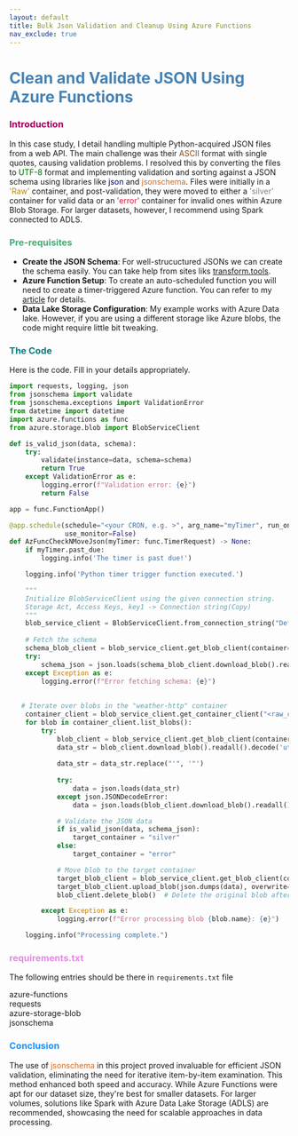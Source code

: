 ```yaml
---
layout: default
title: Bulk Json Validation and Cleanup Using Azure Functions
nav_exclude: true
---
```


# <span style="color: SteelBlue;">Clean and Validate JSON Using Azure Functions</span>

### <span style="color: #9e0059;">Introduction</span>

In this case study, I detail handling multiple Python-acquired JSON files from a web API. The main challenge was their <span style="color: SaddleBrown;">ASCII</span> format with single quotes, causing validation problems. I resolved this by converting the files to <span style="color: DarkGreen;">UTF-8</span> format and implementing validation and sorting against a JSON schema using libraries like <span style="color: Navy;">json</span> and <span style="color: Chocolate;">jsonschema</span>. Files were initially in a <span style="color: DarkGoldenRod;">'Raw'</span> container, and post-validation, they were moved to either a <span style="color: Gray;">'silver'</span> container for valid data or an <span style="color: Crimson;">'error'</span> container for invalid ones within Azure Blob Storage. For larger datasets, however, I recommend using Spark connected to ADLS.

### <span style="color: MediumSeaGreen;">Pre-requisites</span>

- **Create the JSON Schema**: For well-strucuctured JSONs we can create the schema easily. You can take help from sites liks [transform.tools](https://transform.tools/json-to-json-schema).
- **Azure Function Setup**: To create an auto-scheduled function you will need to create a timer-triggered Azure function. You can refer to my [article](../../Projects/AzureSkyWeather/1_Ingestion/TimerTriggered/TimerTriggered_AzureFunc.md) for details.
- **Data Lake Storage Configuration**: My example works with Azure Data lake. However, if you are using a different storage like Azure blobs, the code might require little bit tweaking.

### <span style="color: Teal;">The Code</span>

Here is the code. Fill in your details appropriately.

```Python
import requests, logging, json
from jsonschema import validate
from jsonschema.exceptions import ValidationError
from datetime import datetime
import azure.functions as func
from azure.storage.blob import BlobServiceClient

def is_valid_json(data, schema):
    try:
        validate(instance=data, schema=schema)
        return True
    except ValidationError as e:
        logging.error(f"Validation error: {e}")
        return False

app = func.FunctionApp()

@app.schedule(schedule="<your CRON, e.g. >", arg_name="myTimer", run_on_startup=True,
              use_monitor=False) 
def AzFuncCheckNMoveJson(myTimer: func.TimerRequest) -> None:
    if myTimer.past_due:
        logging.info('The timer is past due!')

    logging.info('Python timer trigger function executed.')

    """
    Initialize BlobServiceClient using the given connection string.
    Storage Act, Access Keys, key1 -> Connection string(Copy)
    """
    blob_service_client = BlobServiceClient.from_connection_string("DefaultEndpointsProtocol=https;AccountName=<your_storage_act_name>;AccountKey=<your_account_key>;EndpointSuffix=core.windows.net")
    
    # Fetch the schema
    schema_blob_client = blob_service_client.get_blob_client(container="schema", blob="JSON_schema.json")
    try:
        schema_json = json.loads(schema_blob_client.download_blob().readall())
    except Exception as e:
        logging.error(f"Error fetching schema: {e}")
        
    
   # Iterate over blobs in the "weather-http" container
    container_client = blob_service_client.get_container_client("<raw_container>")
    for blob in container_client.list_blobs():
        try:
            blob_client = blob_service_client.get_blob_client(container="weather-http", blob=blob.name)
            data_str = blob_client.download_blob().readall().decode('utf-8')
            
            data_str = data_str.replace("'", '"')
            
            try:
                data = json.loads(data_str)
            except json.JSONDecodeError:
                data = json.loads(blob_client.download_blob().readall().decode('utf-8'))

            # Validate the JSON data
            if is_valid_json(data, schema_json):
                target_container = "silver"
            else:
                target_container = "error"

            # Move blob to the target container
            target_blob_client = blob_service_client.get_blob_client(container=target_container, blob=blob.name)
            target_blob_client.upload_blob(json.dumps(data), overwrite=True)
            blob_client.delete_blob()  # Delete the original blob after moving

        except Exception as e:
            logging.error(f"Error processing blob {blob.name}: {e}")

    logging.info("Processing complete.")
```

### <span style="color: Violet;">requirements.txt</span>

The following entries should be there in `requirements.txt` file

azure-functions <br>
requests <br>
azure-storage-blob<br>
jsonschema


  
### <span style="color: DodgerBlue;">Conclusion</span>

The use of <span style="color: Chocolate;">jsonschema</span> in this project proved invaluable for efficient JSON validation, eliminating the need for iterative item-by-item examination. This method enhanced both speed and accuracy. While Azure Functions were apt for our dataset size, they're best for smaller datasets. For larger volumes, solutions like Spark with Azure Data Lake Storage (ADLS) are recommended, showcasing the need for scalable approaches in data processing.